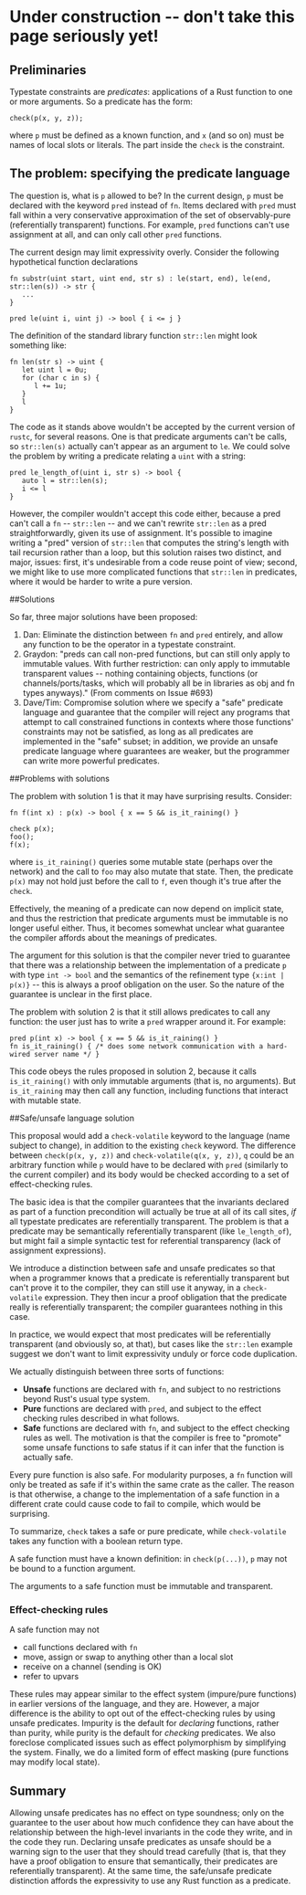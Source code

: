 # Under construction -- don't take this page seriously yet!

## Preliminaries
Typestate constraints are _predicates_: applications of a Rust function to one or more arguments. So a predicate has the form:

    check(p(x, y, z));

where `p` must be defined as a known function, and `x` (and so on) must be names of local slots or literals. The part inside the `check` is the constraint.

## The problem: specifying the predicate language
The question is, what is `p` allowed to be? In the current design, `p` must be declared with the keyword `pred` instead of `fn`. Items declared with `pred` must fall within a very conservative approximation of the set of observably-pure (referentially transparent) functions. For example, `pred` functions can't use assignment at all, and can only call other `pred` functions.

The current design may limit expressivity overly. Consider the following hypothetical function declarations

    fn substr(uint start, uint end, str s) : le(start, end), le(end, str::len(s)) -> str {
       ...
    }

    pred le(uint i, uint j) -> bool { i <= j }

The definition of the standard library function `str::len` might look something like:

    fn len(str s) -> uint {
       let uint l = 0u;
       for (char c in s) {
          l += 1u;
       }
       l
    }

The code as it stands above wouldn't be accepted by the current version of `rustc`, for several reasons. One is that predicate arguments can't be calls, so `str::len(s)` actually can't appear as an argument to `le`. We could solve the problem by writing a predicate relating a `uint` with a string:

    pred le_length_of(uint i, str s) -> bool {
       auto l = str::len(s);
       i <= l
    }

However, the compiler wouldn't accept this code either, because a pred can't call a `fn` -- `str::len` -- and we can't rewrite `str::len` as a pred straightforwardly, given its use of assignment. It's possible to imagine writing a "pred" version of `str::len` that computes the string's length with tail recursion rather than a loop, but this solution raises two distinct, and major, issues: first, it's undesirable from a code reuse point of view; second, we might like to use more complicated functions that `str::len` in predicates, where it would be harder to write a pure version.

##Solutions

So far, three major solutions have been proposed:

1. Dan: Eliminate the distinction between `fn` and `pred` entirely, and allow any function to be the operator in a typestate constraint.
2. Graydon: "preds can call non-pred functions, but can still only apply to immutable values. With further restriction: can only apply to immutable transparent values -- nothing containing objects, functions (or channels/ports/tasks, which will probably all be in libraries as obj and fn types anyways)." (From comments on Issue #693)
3. Dave/Tim: Compromise solution where we specify a "safe" predicate language and guarantee that the compiler will reject any programs that attempt to call constrained functions in contexts where those functions' constraints may not be satisfied, as long as all predicates are implemented in the "safe" subset; in addition, we provide an unsafe predicate language where guarantees are weaker, but the programmer can write more powerful predicates.

##Problems with solutions

The problem with solution 1 is that it may have surprising results. Consider:

    fn f(int x) : p(x) -> bool { x == 5 && is_it_raining() }

    check p(x);
    foo();
    f(x);

where `is_it_raining()` queries some mutable state (perhaps over the network) and the call to `foo` may also mutate that state. Then, the predicate `p(x)` may not hold just before the call to `f`, even though it's true after the `check`.

Effectively, the meaning of a predicate can now depend on implicit state, and thus the restriction that predicate arguments must be immutable is no longer useful either. Thus, it becomes somewhat unclear what guarantee the compiler affords about the meanings of predicates.

The argument for this solution is that the compiler never tried to guarantee that there was a relationship between the implementation of a predicate `p` with type `int -> bool` and the semantics of the refinement type `{x:int | p(x)}` -- this is always a proof obligation on the user. So the nature of the guarantee is unclear in the first place.

The problem with solution 2 is that it still allows predicates to call any function: the user just has to write a `pred` wrapper around it. For example:

    pred p(int x) -> bool { x == 5 && is_it_raining() }
    fn is_it_raining() { /* does some network communication with a hard-wired server name */ }

This code obeys the rules proposed in solution 2, because it calls `is_it_raining()` with only immutable arguments (that is, no arguments). But `is_it_raining` may then call any function, including functions that interact with mutable state.

##Safe/unsafe language solution

This proposal would add a `check-volatile` keyword to the language (name subject to change), in addition to the existing `check` keyword. The difference between `check(p(x, y, z))` and `check-volatile(q(x, y, z))`, `q` could be an arbitrary function while `p` would have to be declared with `pred` (similarly to the current compiler) and its body would be checked according to a set of effect-checking rules. 

The basic idea is that the compiler guarantees that the invariants declared as part of a function precondition will actually be true at all of its call sites, _if_ all typestate predicates are referentially transparent. The problem is that a predicate may be semantically referentially transparent (like `le_length_of`), but might fail a simple syntactic test for referential transparency (lack of assignment expressions).

We introduce a distinction between safe and unsafe predicates so that when a programmer knows that a predicate is referentially transparent but can't prove it to the compiler, they can still use it anyway, in a `check-volatile` expression. They then incur a proof obligation that the predicate really is referentially transparent; the compiler guarantees nothing in this case.

In practice, we would expect that most predicates will be referentially transparent (and obviously so, at that), but cases like the `str::len` example suggest we don't want to limit expressivity unduly or force code duplication.

We actually distinguish between three sorts of functions:

* **Unsafe** functions are declared with `fn`, and subject to no restrictions beyond Rust's usual type system.
* **Pure** functions are declared with `pred`, and subject to the effect checking rules described in what follows.
* **Safe** functions are declared with `fn`, and subject to the effect checking rules as well. The motivation is that the compiler is free to "promote" some unsafe functions to safe status if it can infer that the function is actually safe.

Every pure function is also safe. For modularity purposes, a `fn` function will only be treated as safe if it's within the same crate as the caller. The reason is that otherwise, a change to the implementation of a safe function in a different crate could cause code to fail to compile, which would be surprising.

To summarize, `check` takes a safe or pure predicate, while `check-volatile` takes any function with a boolean return type.

A safe function must have a known definition: in `check(p(...))`, `p` may not be bound to a function argument.

The arguments to a safe function must be immutable and transparent.

### Effect-checking rules

A safe function may not

* call functions declared with `fn`
* move, assign or swap to anything other than a local slot
* receive on a channel (sending is OK)
* refer to upvars

These rules may appear similar to the effect system (impure/pure functions) in earlier versions of the language, and they are. However, a major difference is the ability to opt out of the effect-checking rules by using unsafe predicates. Impurity is the default for _declaring_ functions, rather than purity, while purity is the default for _checking_ predicates. We also foreclose complicated issues such as effect polymorphism by simplifying the system. Finally, we do a limited form of effect masking (pure functions may modify local state).

## Summary
Allowing unsafe predicates has no effect on type soundness; only on the guarantee to the user about how much confidence they can have about the relationship between the high-level invariants in the code they write, and in the code they run. Declaring unsafe predicates as unsafe should be a warning sign to the user that they should tread carefully (that is, that they have a proof obligation to ensure that semantically, their predicates are referentially transparent). At the same time, the safe/unsafe predicate distinction affords the expressivity to use any Rust function as a predicate.
